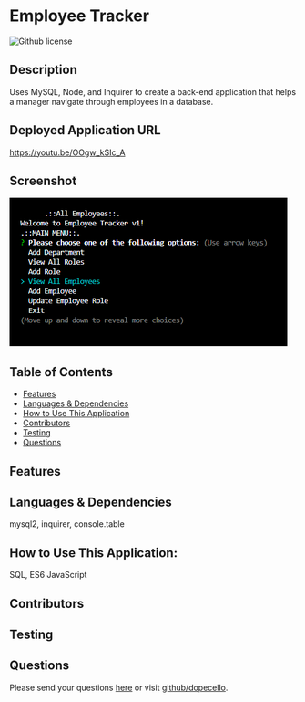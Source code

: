# Employee Tracker 
![Github license](https://img.shields.io/badge/license--blue.svg)
## Description
Uses MySQL, Node, and Inquirer to create a back-end application that helps a manager navigate through employees in a database.
## Deployed Application URL
https://youtu.be/OOgw_kSIc_A
## Screenshot
![alt-text](./emptrack.png)
## Table of Contents
* [Features](#features)
* [Languages & Dependencies](#languagesanddependencies)
* [How to Use This Application](#HowtoUseThisApplication)
* [Contributors](#contributors)
* [Testing](#testing)
* [Questions](#questions)
## Features

## Languages & Dependencies
mysql2, inquirer, console.table
## How to Use This Application:
SQL, ES6 JavaScript
## Contributors

## Testing

## Questions
Please send your questions [here](mailto:william@fleato.com?subject=[GitHub]%20Dev%20Connect) or visit [github/dopecello](https://github.com/dopecello).
